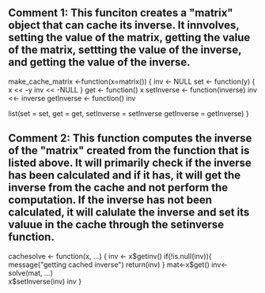 ## Comment 1: This funciton creates a "matrix" object that can cache its inverse. It innvolves, setting the value of the matrix, getting the value of the matrix, settting the value of the inverse, and getting the value of the inverse. 
make_cache_matrix <-function(x=matrix()) {
inv <- NULL
set <- function(y) {
x << -y 
inv << -NULL 
}
get <- function() x
setInverse <- function(inverse) inv <<- inverse
getInverse <- function() inv

list(set = set, get = get, 
     setInverse = setInverse
     getInverse = getInverse)
}
## Comment 2: This function computes the inverse of the "matrix" created from the function that is listed above. It will primarily check if the inverse has been calculated and if it has, it will get the inverse from the cache and not perform the computation. If the inverse has not been calculated, it will calulate the inverse and set its valuue in the cache through the setinverse function. 
cachesolve <- function(x, ...) {
inv <- x$getinv()
if(!is.null(inv)){
message("getting cached inverse")
return(inv)
}
mat<-x$get()
inv<- solve(mat, ...)  
x$setInverse(inv)
inv
}
